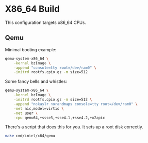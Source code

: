 # X86_64 Build

This configuration targets x86_64 CPUs.

## Qemu

Minimal booting example:

```bash
qemu-system-x86_64 \
	-kernel bzImage \
	-append "console=tty root=/dev/ram0" \
	-initrd rootfs.cpio.gz -m size=512
```

Some fancy bells and whistles:

```bash
qemu-system-x86_64 \
	-kernel bzImage \
	-initrd rootfs.cpio.gz -m size=512 \
	-append "nokaslr norandmaps console=tty root=/dev/ram0" \
	-net nic,model=virtio \
	-net user \
	-cpu qemu64,+ssse3,+sse4.1,+sse4.2,+x2apic
```

There's a script that does this for you. It sets up a root disk correctly.

```bash
make cmd/intel/x64/qemu
```

